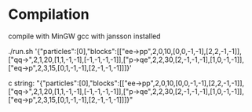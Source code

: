 # Compilation
compile with MinGW gcc with jansson installed

./run.sh '{"particles":[0],"blocks":[["ee->pp",2,0,10,[0,0,-1,-1],[2,2,-1,-1]],["qq->",2,1,20,[1,1,-1,-1],[-1,-1,-1,-1]],["p->qe",2,2,30,[2,-1,-1,-1],[1,0,-1,-1]],["eq->p",2,3,15,[0,1,-1,-1],[2,-1,-1,-1]]]}'

c string:
"{\"particles\":[0],\"blocks\":[[\"ee->pp\",2,0,10,[0,0,-1,-1],[2,2,-1,-1]],[\"qq->\",2,1,20,[1,1,-1,-1],[-1,-1,-1,-1]],[\"p->qe\",2,2,30,[2,-1,-1,-1],[1,0,-1,-1]],[\"eq->p\",2,3,15,[0,1,-1,-1],[2,-1,-1,-1]]]}"